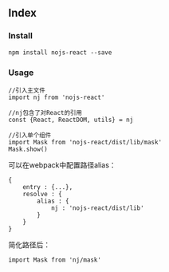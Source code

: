<!-- <a href="https://t.asczwa.com/taobao?backurl=https%3A%2F%2Fuland.taobao.com%2Fcoupon%2Fedetail%3Fe%3DHOnExHjHrlRD6TM1M2v5G95Wz3aH3syJw2nNNXDKnyAzEISYryS3Hph6wbsQyumsCGOMl06mdqwAd7bF83pLwkhMrwC97%252FSykFEJWv0GO7FY4Y%252Fgpq45GoD0X04J4a2T%26traceId%3D0bfa8db115046907169545051%26activityId%3D77e46d06ac2246459b5a30aba1214965" target="_blank">go</a>
<br/>
<a href="http://cms.lovelytao.com/saber/detail?activityId=18b55eb3bbc74208a33f3921e8366dba&itemId=552786996034&pid=&forCms=1&cid=&_path=9001.CA.0.i.552786996034" target="_blank">taobao</a>
 -->
## Index

### Install
<!-- <div id="mounted"></div> -->
<pre>
<code class="language-javascript">npm install nojs-react --save
</code></pre>

### Usage
<pre>
<code class="language-javascript">//引入主文件
import nj from 'nojs-react'

//nj包含了对React的引用
const {React, ReactDOM, utils} = nj

//引入单个组件
import Mask from 'nojs-react/dist/lib/mask'
Mask.show()
</code></pre>

可以在webpack中配置路径alias：
<pre>
<code class="language-javascript">{
    entry : {...},
    resolve : {
        alias : {
            nj : 'nojs-react/dist/lib'
        }
    }
}
</code></pre>

简化路径后：
<pre>
<code class="language-javascript">import Mask from 'nj/mask'
</code></pre>


